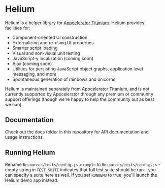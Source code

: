 # Helium

Helium is a helper library for [Appcelerator Titanium](http://www.appcelerator.com).  Helium provides facilities
for:

* Component-oriented UI construction
* Externalizing and re-using UI properties
* Smarter script loading
* Visual and non-visual unit testing
* JavaScript-y localization (coming soon)
* Ajax (coming soon)
* Utilities for persisting JavaScript object graphs, application level messaging, and more
* Spontaneous generation of rainbows and unicorns

Helium is maintained separately from Appcelerator Titanium, and is not currently supported by Appcelerator through any premium
or community support offerings (though we're happy to help the community out as best we can).

## Documentation

Check out the docs folder in this repository for API documentation and usage instructions.

## Running Helium

Rename `Resources/tests/config.js.example` to `Resources/tests/config.js` - empty string in `TEST_SUITE` indicates that full test
suite should be run - you can specify a suite here as well.  If you set `RUNDEMO` to true, you'll launch the Helium demo app
instead.

